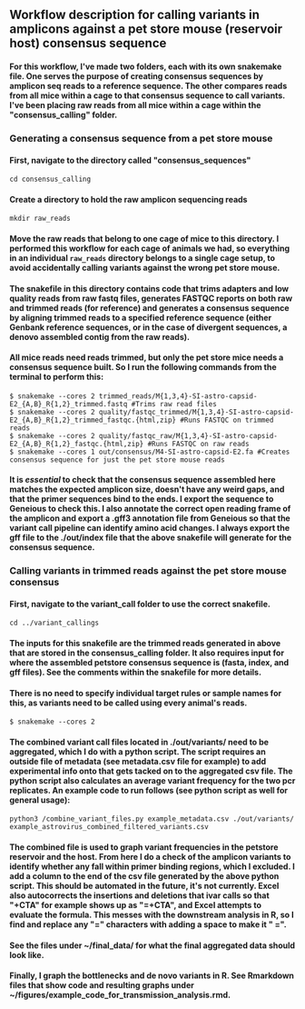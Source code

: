 
## Workflow description for calling variants in amplicons against a pet store mouse (reservoir host) consensus sequence
#### For this workflow, I've made two folders, each with its own snakemake file. One serves the purpose of creating consensus sequences by amplicon seq reads to a reference sequence. The other compares reads from all mice within a cage to that consensus sequence to call variants. I've been placing raw reads from all mice within a cage within the "consensus_calling" folder.

### Generating a consensus sequence from a pet store mouse

#### First, navigate to the directory called "consensus_sequences"
```
cd consensus_calling
```

#### Create a directory to hold the raw amplicon sequencing reads
```
mkdir raw_reads
```
#### Move the raw reads that belong to one cage of mice to this directory. I performed this workflow for each cage of animals we had, so everything in an individual `raw_reads` directory belongs to a single cage setup, to avoid accidentally calling variants against the wrong pet store mouse. 

#### The snakefile in this directory contains code that trims adapters and low quality reads from raw fastq files, generates FASTQC reports on both raw and trimmed reads (for reference) and generates a consensus sequence by aligning trimmed reads to a specified reference sequence (either Genbank reference sequences, or in the case of divergent sequences, a denovo assembled contig from the raw reads).

#### All mice reads need reads trimmed, but only the pet store mice needs a consensus sequence built. So I run the following commands from the terminal to perform this:
```
$ snakemake --cores 2 trimmed_reads/M{1,3,4}-SI-astro-capsid-E2_{A,B}_R{1,2}_trimmed.fastq #Trims raw read files
$ snakemake --cores 2 quality/fastqc_trimmed/M{1,3,4}-SI-astro-capsid-E2_{A,B}_R{1,2}_trimmed_fastqc.{html,zip} #Runs FASTQC on trimmed reads
$ snakemake --cores 2 quality/fastqc_raw/M{1,3,4}-SI-astro-capsid-E2_{A,B}_R{1,2}_fastqc.{html,zip} #Runs FASTQC on raw reads
$ snakemake --cores 1 out/consensus/M4-SI-astro-capsid-E2.fa #Creates consensus sequence for just the pet store mouse reads
```

#### It is *essential* to check that the consensus sequence assembled here matches the expected amplicon size, doesn't have any weird gaps, and that the primer sequences bind to the ends. I export the sequence to Geneious to check this. I also annotate the correct open reading frame of the amplicon and export a .gff3 annotation file from Geneious so that the variant call pipeline can identify amino acid changes. I always export the gff file to the ./out/index file that the above snakefile will generate for the consensus sequence. 

### Calling variants in trimmed reads against the pet store mouse consensus

#### First, navigate to the variant_call folder to use the correct snakefile.
```
cd ../variant_callings
```

#### The inputs for this snakefile are the trimmed reads generated in above that are stored in the consensus_calling folder. It also requires input for where the assembled petstore consensus sequence is (fasta, index, and gff files). See the comments within the snakefile for more details.

#### There is no need to specify individual target rules or sample names for this, as variants need to be called using every animal's reads. 
```
$ snakemake --cores 2
```

#### The combined variant call files located in ./out/variants/ need to be aggregated, which I do with a python script. The script requires an outside file of metadata (see metadata.csv file for example) to add experimental info onto that gets tacked on to the aggregated csv file. The python script also calculates an average variant frequency for the two pcr replicates. An example code to run follows (see python script as well for general usage):
```
python3 /combine_variant_files.py example_metadata.csv ./out/variants/ example_astrovirus_combined_filtered_variants.csv
```

#### The combined file is used to graph variant frequencies in the petstore reservoir and the host. From here I do a check of the amplicon variants to identify whether any fall within primer binding regions, which I excluded. I add a column to the end of the csv file generated by the above python script. This should be automated in the future, it's not currently. Excel also autocorrects the insertions and deletions that ivar calls so that "+CTA" for example shows up as "=+CTA", and Excel attempts to evaluate the formula. This messes with the downstream analysis in R, so I find and replace any "=" characters with adding a space to make it " =". 

#### See the files under ~/final_data/ for what the final aggregated data should look like. 

#### Finally, I graph the bottlenecks and de novo variants in R. See Rmarkdown files that show code and resulting graphs under ~/figures/example_code_for_transmission_analysis.rmd. 